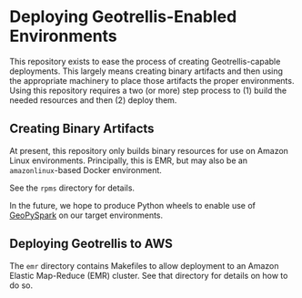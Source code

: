 # Deploying Geotrellis-Enabled Environments #

This repository exists to ease the process of creating Geotrellis-capable
deployments.  This largely means creating binary artifacts and then using the
appropriate machinery to place those artifacts the proper environments.  Using
this repository requires a two (or more) step process to (1) build the needed
resources and then (2) deploy them.

## Creating Binary Artifacts ##

At present, this repository only builds binary resources for use on Amazon
Linux environments.  Principally, this is EMR, but may also be an
`amazonlinux`-based Docker environment.

See the `rpms` directory for details.

In the future, we hope to produce Python wheels to enable use of
[GeoPySpark](https://github.com/locationtech-labs/geopyspark) on our target
environments.

## Deploying Geotrellis to AWS ##

The `emr` directory contains Makefiles to allow deployment to an Amazon Elastic
Map-Reduce (EMR) cluster.  See that directory for details on how to do so.
